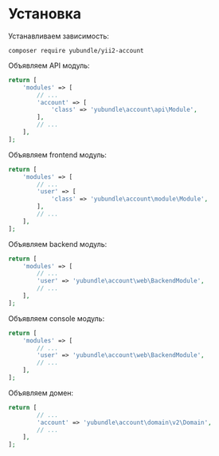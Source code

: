 Установка
===

Устанавливаем зависимость:

```
composer require yubundle/yii2-account
```

Объявляем API модуль:

```php
return [
	'modules' => [
		// ...
		'account' => [
			'class' => 'yubundle\account\api\Module',
		],
		// ...
	],
];
```

Объявляем frontend модуль:

```php
return [
	'modules' => [
		// ...
		'user' => [
			'class' => 'yubundle\account\module\Module',
		],
		// ...
	],
];
```

Объявляем backend модуль:

```php
return [
	'modules' => [
		// ...
		'user' => 'yubundle\account\web\BackendModule',
		// ...
	],
];
```

Объявляем console модуль:

```php
return [
	'modules' => [
		// ...
		'user' => 'yubundle\account\web\BackendModule',
		// ...
	],
];
```

Объявляем домен:

```php
return [
		// ...
		'account' => 'yubundle\account\domain\v2\Domain',
		// ...
	],
];
```
